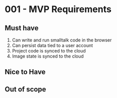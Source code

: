 # 001 - MVP Requirements

## Must have
1. Can write and run smalltalk code in the browser
2. Can persist data tied to a user account
3. Project code is synced to the cloud
4. Image state is synced to the cloud 


## Nice to Have


## Out of scope
